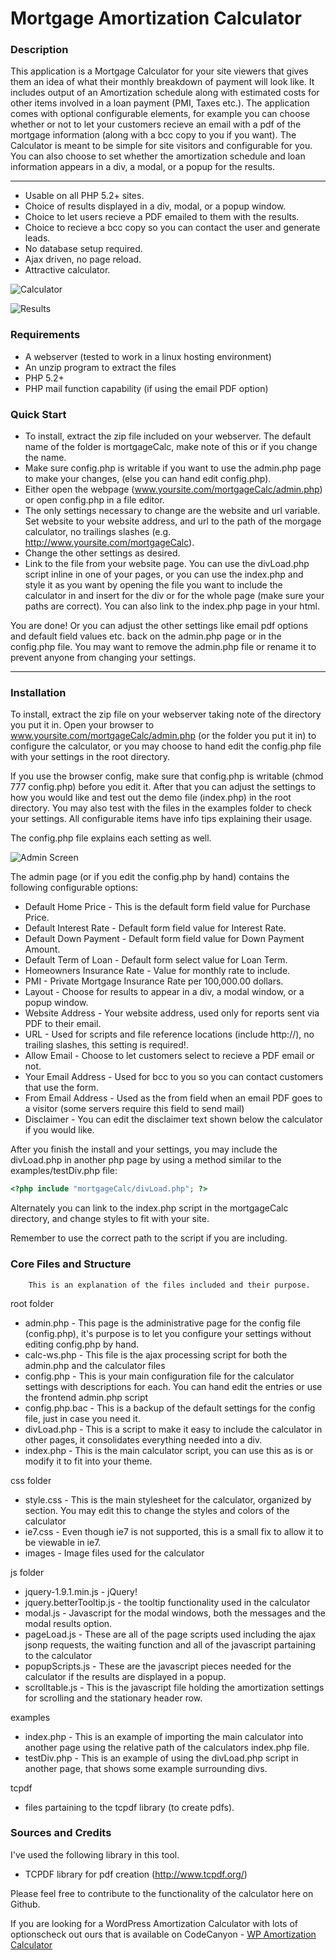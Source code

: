 # Mortgage Amortization Calculator
		
### Description

This application is a Mortgage Calculator for your site viewers that gives them an idea of what their monthly breakdown of payment will look like.  It includes output of an Amortization schedule along with estimated costs for other items involved in a loan payment (PMI, Taxes etc.).  The application comes with optional configurable elements, for example you can choose whether or not to let your customers recieve an email with a pdf of the mortgage information (along with a bcc copy to you if you want).  The Calculator is meant to be simple for site visitors and configurable for you.  You can also choose to set whether the amortization schedule and loan information appears in a div, a modal, or a popup for the results.

---

  - Usable on all PHP 5.2+ sites.
  - Choice of results displayed in a div, modal, or a popup window.
  - Choice to let users recieve a PDF emailed to them with the results.
  - Choice to recieve a bcc copy so you can contact the user and generate leads.
  - No database setup required.
  - Ajax driven, no page reload.
  - Attractive calculator.
		  
![Calculator](assets/images/calculator.jpg)

![Results](assets/images/calcResults.jpg)
		
### Requirements
  - A webserver (tested to work in a linux hosting environment)
  - An unzip program to extract the files
  - PHP 5.2+
  - PHP mail function capability (if using the email PDF option)
		
### Quick Start
  - To install, extract the zip file included on your webserver.  The default name of the folder is mortgageCalc, make note of this or if you change the name.
  - Make sure config.php is writable if you want to use the admin.php page to make your changes, (else you can hand edit config.php).
  - Either open the webpage (www.yoursite.com/mortgageCalc/admin.php) or open config.php in a file editor.
  - The only settings necessary to change are the website and url variable.  Set website to your website address, and url to the path of the morgage calculator, no trailings slashes (e.g. http://www.yoursite.com/mortgageCalc).
  - Change the other settings as desired.
  - Link to the file from your website page.  You can use the divLoad.php script inline in one of your pages, or you can use the index.php and style it as you want by opening the file you want to include the calculator in and insert <?php include 'mortgageCalc/divLoad.php'; ?> for the div or <?php include 'mortgageCalc/index.php'; ?> for the whole page (make sure your paths are correct).  You can also link to the index.php page in your html.

You are done! Or you can adjust the other settings like email pdf options and default field values etc. back on the admin.php page or in the config.php file.  You may want to remove the admin.php file or rename it to prevent anyone from changing your settings.
			
---

### Installation

To install, extract the zip file on your webserver taking note of the directory you put it in.  Open your browser to www.yoursite.com/mortgageCalc/admin.php (or the folder you put it in) to configure the calculator, or you may choose to hand edit the config.php file with your settings in the root directory.  

If you use the browser config, make sure that config.php is writable (chmod 777 config.php) before you edit it.  After that you can adjust the settings to how you would like and test out the demo file (index.php) in the root directory.  You may also test with the files in the examples folder to check your settings.  All configurable items have info tips explaining their usage.  

The config.php file explains each setting as well.

![Admin Screen](assets/images/admin.jpg)

The admin page (or if you edit the config.php by hand) contains the following configurable options:
		
  - Default Home Price</b> - This is the default form field value for Purchase Price.
  - Default Interest Rate</b> - Default form field value for Interest Rate.
  - Default Down Payment</b> - Default form field value for Down Payment Amount.
  - Default Term of Loan</b> - Default form select value for Loan Term.
  - Homeowners Insurance Rate</b> - Value for monthly rate to include.
  - PMI - Private Mortgage Insurance Rate per 100,000.00 dollars.
  - Layout - Choose for results to appear in a div, a modal window, or a popup window.
  - Website Address - Your website address, used only for reports sent via PDF to their email.
  - URL - Used for scripts and file reference locations (include http://), no trailing slashes, this setting is required!.
  - Allow Email - Choose to let customers select to recieve a PDF email or not.
  - Your Email Address - Used for bcc to you so you can contact customers that use the form.
  - From Email Address - Used as the from field when an email PDF goes to a visitor (some servers require this field to send mail)
  - Disclaimer - You can edit the disclaimer text shown below the calculator if you would like.

After you finish the install and your settings, you may include the divLoad.php in another php page by using a method similar to the examples/testDiv.php file:
```php         
<?php include "mortgageCalc/divLoad.php"; ?>
```

Alternately you can link to the index.php script in the mortgageCalc directory, and change styles to fit with your site.

Remember to use the correct path to the script if you are including.
	    
### Core Files and Structure

		This is an explanation of the files included and their purpose.
		
root folder
  - admin.php - This page is the administrative page for the config file (config.php), it's purpose is to let you configure your settings without editing config.php by hand.
  - calc-ws.php - This file is the ajax processing script for both the admin.php and the calculator files
  - config.php - This is your main configuration file for the calculator settings with descriptions for each.  You can hand edit the entries or use the frontend admin.php script
  - config.php.bac - This is a backup of the default settings for the config file, just in case you need it.
  - divLoad.php - This is a script to make it easy to include the calculator in other pages, it consolidates everything needed into a div.
  - index.php - This is the main calculator script, you can use this as is or modify it to fit into your theme.
	
css folder
  - style.css - This is the main stylesheet for the calculator, organized by section.  You may edit this to change the styles and colors of the calculator
  - ie7.css - Even though ie7 is not supported, this is a small fix to allow it to be viewable in ie7.
  - images - Image files used for the calculator
		
js folder
  - jquery-1.9.1.min.js - jQuery!
  - jquery.betterTooltip.js - the tooltip functionality used in the calculator
  - modal.js - Javascript for the modal windows, both the messages and the modal results option.
  - pageLoad.js - These are all of the page scripts used including the ajax jsonp requests, the waiting function and all of the javascript partaining to the calculator
  - popupScripts.js - These are the javascript pieces needed for the calculator if the results are displayed in a popup.
  - scrolltable.js - This is the javascript file holding the amortization settings for scrolling and the stationary header row.
		
examples
  - index.php - This is an example of importing the main calculator into another page using the relative path of the calculators index.php file.
  - testDiv.php - This is an example of using the divLoad.php script in another page, that shows some example surrounding divs.
		
tcpdf
   - files partaining to the tcpdf library (to create pdfs).

		
### Sources and Credits
		
I've used the following library in this tool.
		
 - TCPDF library for pdf creation (http://www.tcpdf.org/)
		
Please feel free to contribute to the functionality of the calculator here on Github.

If you are looking for a WordPress Amortization Calculator with lots of optionscheck out ours that is available on CodeCanyon - [WP Amortization Calculator](http://codecanyon.net/item/wp-amortization-calculator/13004942?ref=sh-themes)
